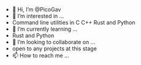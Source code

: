 - 👋 Hi, I’m @PicoGav
- 👀 I’m interested in ...
- Command line utilities in C C++ Rust and Python
- 🌱 I’m currently learning ...
- Rust and Python
- 💞️ I’m looking to collaborate on ...
- open to any projects at this stage
- 📫 How to reach me ...

<!---
PicoGav/PicoGav is a ✨ special ✨ repository because its `README.md` (this file) appears on your GitHub profile.
You can click the Preview link to take a look at your changes.
--->
